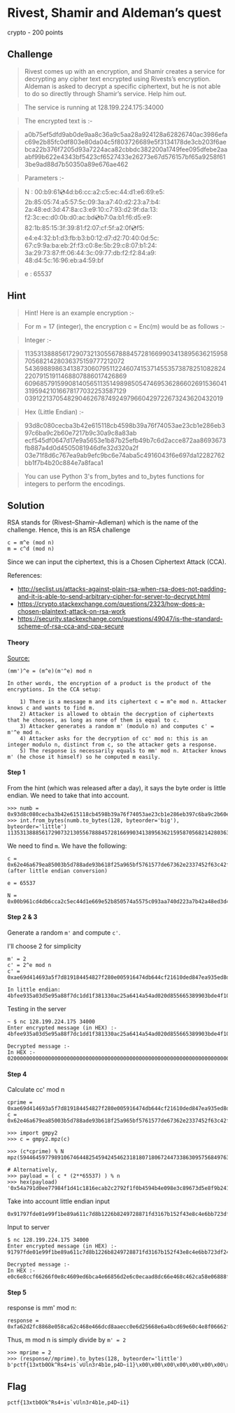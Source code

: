 # Rivest, Shamir and Aldeman’s quest
crypto - 200 points

## Challenge 
> Rivest comes up with an encryption, and Shamir creates a service for decrypting any cipher text encrypted using Rivests’s encryption. Aldeman is asked to decrypt a specific ciphertext, but he is not able to do so directly through Shamir’s service. Help him out.

> The service is running at 128.199.224.175:34000

> The encrypted text is :-

> a0b75ef5dfd9ab0de9aa8c36a9c5aa28a924128a62826740ac3986efac69e2b85fc0df803e80da04c5f803726689e5f3134178de3cb203f6aebca22b376f7205d93a7224aca82cbbdc382200a1749fee095dfebe2aaabf99b622e4343bf5423cf6527433e26273e67d576157bf65a9258f613be9ad88d7b50350a89e676ae462

>Parameters :-

>

> N : 00:b9:61:cd:4d:b6:cc:a2:c5:ec:44:d1:e6:69:e5:
2b:85:05:74:a5:57:5c:09:3a:a7:40:d2:23:a7:b4:
2a:48:ed:3d:47:8a:c3:e9:10:c7:93:d2:9f:da:13:
f2:3c:ec:d0:0b:d0:ac:bd:cd:b7:0a:b1:f6:d5:e9:
82:1b:85:15:3f:39:81:f2:07:cf:5f:a2:0f:cd:f5:
e4:e4:32:b1:d3:fb:b3:b0:12:d7:d2:70:40:0d:5c:
67:c9:9a:ba:eb:2f:f3:c0:8e:5b:29:c8:07:b1:24:
3a:29:73:87:ff:06:44:3c:09:77:db:f2:f2:84:a9:
48:d4:5c:16:96:eb:a4:59:bf

> 

>e : 65537


## Hint
> Hint! Here is an example encryption :-


>For m = 17 (integer), the encryption c = Enc(m) would be as follows :-

>Integer :-

> 1135313888561729073213055678884572816699034138956362159587056821428036375159777212072
5436988986341387306079511224607415371455357387825108282422079151911468807886017426869
6096857915990814056511351498985054746953628660269153604131959421016678177032253587129
039122137054829046267874924979660429722673243620432019


>Hex (Little Endian) :- 

> 93d8c080cecba3b42e615118cb4598b39a76f74053ae23cb1e286eb397c6ba9c2b60e7217b9c30a9c8a83ab
ecf545df0647d17e9a5653e1b87b25efb49b7c6d2acce872aa8693673fb887a4d0d4505081946dfe32d320a2f
03e71f8d6c767ea9ab9efc9bc6e74aba5c4916043f6e697da12282762bb1f7b4b20c884e7a8faca1

>You can use Python 3's from_bytes and to_bytes functions for integers to perform the encodings.

## Solution

RSA stands for (Rivest–Shamir–Adleman) which is the name of the challenge. Hence, this is an RSA challenge

	c = m^e (mod n)
	m = c^d (mod n)

Since we can input the ciphertext, this is a Chosen Ciphertext Attack (CCA).

References:
- http://seclist.us/attacks-against-plain-rsa-when-rsa-does-not-padding-and-it-is-able-to-send-arbitrary-cipher-for-server-to-decrypt.html
- https://crypto.stackexchange.com/questions/2323/how-does-a-chosen-plaintext-attack-on-rsa-work
- https://security.stackexchange.com/questions/49047/is-the-standard-scheme-of-rsa-cca-and-cpa-secure

#### Theory

[Source:](https://security.stackexchange.com/questions/49047/is-the-standard-scheme-of-rsa-cca-and-cpa-secure)

	(mm')^e = (m^e)(m'^e) mod n

	In other words, the encryption of a product is the product of the encryptions. In the CCA setup:

		1) There is a message m and its ciphertext c = m^e mod n. Attacker knows c and wants to find m.
		2) Attacker is allowed to obtain the decryption of ciphertexts that he chooses, as long as none of them is equal to c.
		3) Attacker generates a random m' (modulo n) and computes c' = m'^e mod n.
		4) Attacker asks for the decryption of cc' mod n: this is an integer modulo n, distinct from c, so the attacker gets a response.
		5) The response is necessarily equals to mm' mod n. Attacker knows m' (he chose it himself) so he computed m easily.


#### Step 1
	
From the hint (which was released after a day), it says the byte order is little endian. We need to take that into account.

	>>> numb = 0x93d8c080cecba3b42e615118cb4598b39a76f74053ae23cb1e286eb397c6ba9c2b60e7217b9c30a9c8a83abecf545df0647d17e9a5653e1b87b25efb49b7c6d2acce872aa8693673fb887a4d0d4505081946dfe32d320a2f03e71f8d6c767ea9ab9efc9bc6e74aba5c4916043f6e697da12282762bb1f7b4b20c884e7a8faca1
	>>> int.from_bytes(numb.to_bytes(128, byteorder='big'), byteorder='little')
	113531388856172907321305567888457281669903413895636215958705682142803637515977721207254369889863413873060795112246074153714553573878251082824220791519114688078860174268696096857915990814056511351498985054746953628660269153604131959421016678177032253587129039122137054829046267874924979660429722673243620432019


We need to find `m`. We have the following:

	c = 0x62e46a679ea85003b5d788ade93b618f25a965bf5761577de67362e2337452f63c42f53b34e422b699bfaa2abefe5d09ee9f74a1002238dcbb2ca8ac24723ad905726f372ba2bcaef603b23cde784113f3e589667203f8c504da803e80dfc05fb8e269acef8639ac406782628a1224a928aac5a9368caae90dabd9dff55eb7a0
	(after little endian conversion)

	e = 65537

	N = 0x00b961cd4db6cca2c5ec44d1e669e52b850574a5575c093aa740d223a7b42a48ed3d478ac3e910c793d29fda13f23cecd00bd0acbdcdb70ab1f6d5e9821b85153f3981f207cf5fa20fcdf5e4e432b1d3fbb3b012d7d270400d5c67c99abaeb2ff3c08e5b29c807b1243a297387ff06443c0977dbf2f284a948d45c1696eba459bf

#### Step 2 & 3

Generate a random `m'` and compute `c'`.

I'll choose 2 for simplicity

	m' = 2
	c' = 2^e mod n
	c' = 0xae69d414693a5f7d819184454827f280e005916474db644cf21610ded847ea935ed8d24cdef473c84c2ea454399ed3af074bd92352d0d0b70f14808e6565fbe3634e451eabeed53b2d7822a105e935a3652b51e7b448531e3128a5c00af1e4bd0399386556850d02ad544a41a625ac3013381fddc17d8fa8955e3da035e9fe4b

	In little endian:
	4bfee935a03d5e95a88f7dc1dd1f381330ac25a6414a54ad020d855665389903bde4f10ac0a528311e5348b4e7512b65a335e905a122782d3bd5eeab1e454e63e3fb65658e80140fb7d0d05223d94b07afd39e3954a42e4cc873f4de4cd2d85e93ea47d8de1016f24c64db74649105e080f22748458491817d5f3a6914d469ae

Testing in the server

	~ $ nc 128.199.224.175 34000
	Enter encrypted message (in HEX) :- 4bfee935a03d5e95a88f7dc1dd1f381330ac25a6414a54ad020d855665389903bde4f10ac0a528311e5348b4e7512b65a335e905a122782d3bd5eeab1e454e63e3fb65658e80140fb7d0d05223d94b07afd39e3954a42e4cc873f4de4cd2d85e93ea47d8de1016f24c64db74649105e080f22748458491817d5f3a6914d469ae

	Decrypted message :- 
	In HEX :- 
	0200000000000000000000000000000000000000000000000000000000000000000000000000000000000000000000000000000000000000000000000000000000000000000000000000000000000000000000000000000000000000000000000000000000000000000000000000000000000000000000000000000000000000


#### Step 4

Calculate cc' mod n

	cprime = 0xae69d414693a5f7d819184454827f280e005916474db644cf21610ded847ea935ed8d24cdef473c84c2ea454399ed3af074bd92352d0d0b70f14808e6565fbe3634e451eabeed53b2d7822a105e935a3652b51e7b448531e3128a5c00af1e4bd0399386556850d02ad544a41a625ac3013381fddc17d8fa8955e3da035e9fe4b
	c = 0x62e46a679ea85003b5d788ade93b618f25a965bf5761577de67362e2337452f63c42f53b34e422b699bfaa2abefe5d09ee9f74a1002238dcbb2ca8ac24723ad905726f372ba2bcaef603b23cde784113f3e589667203f8c504da803e80dfc05fb8e269acef8639ac406782628a1224a928aac5a9368caae90dabd9dff55eb7a0

	>>> import gmpy2
	>>> c = gmpy2.mpz(c)

	>>> (c*cprime) % N
	mpz(59446459779891067464482545942454623181807180672447338630957568497634623454788305568032447390655093657848812997525352193594343607228864558554569018620021776276902751491108621329150825088903507309537266968666420621569262157264234650579426980210499607664422422712209488131593866677924482084127098641410171042193)

	# Alternatively,
	>>> payload = ( c * (2**65537) ) % n
	>>> hex(payload)
	'0x54a791d0ee77984f1d41c1816ecab2c2792f1f0b4594b4e098e3c89673d5e8f9b24187362877002f9d36d03e5ca8db7849ea2ade33cd8396dd4a9f3bd1a5d1e06ffc7ac07fa9603e7f3a146587be6b419d318b3d2cf50e17eaeeb6f848f23d72bbe6c4e8432f157b16d31f87289724b826128b7d1c619ae81b9fe901de7f7991'

Take into account little endian input
	
	0x91797fde01e99f1be89a611c7d8b1226b8249728871fd3167b152f43e8c4e6bb723df248f8b6eeea170ef52c3d8b319d416bbe8765143a7f3e60a97fc07afc6fe0d1a5d13b9f4add9683cd33de2aea4978dba85c3ed0369d2f007728368741b2f9e8d57396c8e398e0b494450b1f2f79c2b2ca6e81c1411d4f9877eed091a754

Input to server

	$ nc 128.199.224.175 34000
	Enter encrypted message (in HEX) :- 91797fde01e99f1be89a611c7d8b1226b8249728871fd3167b152f43e8c4e6bb723df248f8b6eeea170ef52c3d8b319d416bbe8765143a7f3e60a97fc07afc6fe0d1a5d13b9f4add9683cd33de2aea4978dba85c3ed0369d2f007728368741b2f9e8d57396c8e398e0b494450b1f2f79c2b2ca6e81c1411d4f9877eed091a754

	Decrypted message :- 
	In HEX :- 
	e0c6e8ccf66266f0e8c4609ed6bca4e66856d2e6c0ecaad8dc66e468c462ca58e06888fcd262fa0000000000000000000000000000000000000000000000000000000000000000000000000000000000000000000000000000000000000000000000000000000000000000000000000000000000000000000000000000000000

#### Step 5

response is mm' mod n:

	response = 0xfa62d2fc8868e058ca62c468e466dcd8aaecc0e6d25668e6a4bcd69e60c4e8f06662f6cce8c6e0

Thus, m mod n is simply divide by `m' = 2`

	>>> mprime = 2
	>>> (response//mprime).to_bytes(128, byteorder='little')
	b'pctf{13xtb0Ok^Rs4+is`vUln3r4b1e,p4D~i1}\x00\x00\x00\x00\x00\x00\x00\x00\x00\x00\x00\x00\x00\x00\x00\x00\x00\x00\x00\x00\x00\x00\x00\x00\x00\x00\x00\x00\x00\x00\x00\x00\x00\x00\x00\x00\x00\x00\x00\x00\x00\x00\x00\x00\x00\x00\x00\x00\x00\x00\x00\x00\x00\x00\x00\x00\x00\x00\x00\x00\x00\x00\x00\x00\x00\x00\x00\x00\x00\x00\x00\x00\x00\x00\x00\x00\x00\x00\x00\x00\x00\x00\x00\x00\x00\x00\x00\x00\x00'

## Flag

	pctf{13xtb0Ok^Rs4+is`vUln3r4b1e,p4D~i1}